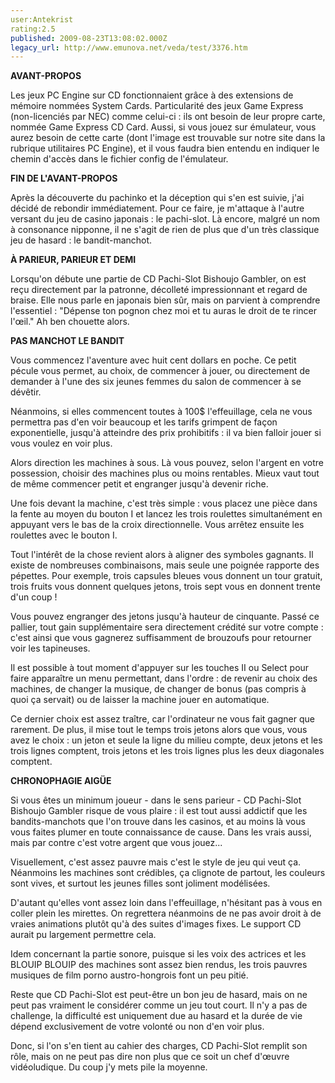 ```yaml
---
user:Antekrist
rating:2.5
published: 2009-08-23T13:08:02.000Z
legacy_url: http://www.emunova.net/veda/test/3376.htm
---
```

**AVANT-PROPOS**  

Les jeux PC Engine sur CD fonctionnaient grâce à des extensions de mémoire nommées System Cards. Particularité des jeux Game Express (non-licenciés par NEC) comme celui-ci : ils ont besoin de leur propre carte, nommée Game Express CD Card. Aussi, si vous jouez sur émulateur, vous aurez besoin de cette carte (dont l'image est trouvable sur notre site dans la rubrique utilitaires PC Engine), et il vous faudra bien entendu en indiquer le chemin d'accès dans le fichier config de l'émulateur.  

**FIN DE L'AVANT-PROPOS**  

  

Après la découverte du pachinko et la déception qui s'en est suivie, j'ai décidé de rebondir immédiatement. Pour ce faire, je m'attaque à l'autre versant du jeu de casino japonais : le pachi-slot. Là encore, malgré un nom à consonance nipponne, il ne s'agit de rien de plus que d'un très classique jeu de hasard : le bandit-manchot.  

  

**À PARIEUR, PARIEUR ET DEMI**  

Lorsqu'on débute une partie de CD Pachi-Slot Bishoujo Gambler, on est reçu directement par la patronne, décolleté impressionnant et regard de braise. Elle nous parle en japonais bien sûr, mais on parvient à comprendre l'essentiel : "Dépense ton pognon chez moi et tu auras le droit de te rincer l'œil." Ah ben chouette alors.  

  

**PAS MANCHOT LE BANDIT**  

Vous commencez l'aventure avec huit cent dollars en poche. Ce petit pécule vous permet, au choix, de commencer à jouer, ou directement de demander à l'une des six jeunes femmes du salon de commencer à se dévêtir.  

Néanmoins, si elles commencent toutes à 100$ l'effeuillage, cela ne vous permettra pas d'en voir beaucoup et les tarifs grimpent de façon exponentielle, jusqu'à atteindre des prix prohibitifs : il va bien falloir jouer si vous voulez en voir plus.  

Alors direction les machines à sous. Là vous pouvez, selon l'argent en votre possession, choisir des machines plus ou moins rentables. Mieux vaut tout de même commencer petit et engranger jusqu'à devenir riche.  

Une fois devant la machine, c'est très simple : vous placez une pièce dans la fente au moyen du bouton I et lancez les trois roulettes simultanément en appuyant vers le bas de la croix directionnelle. Vous arrêtez ensuite les roulettes avec le bouton I.  

Tout l'intérêt de la chose revient alors à aligner des symboles gagnants. Il existe de nombreuses combinaisons, mais seule une poignée rapporte des pépettes. Pour exemple, trois capsules bleues vous donnent un tour gratuit, trois fruits vous donnent quelques jetons, trois sept vous en donnent trente d'un coup !  

Vous pouvez engranger des jetons jusqu'à hauteur de cinquante. Passé ce pallier, tout gain supplémentaire sera directement crédité sur votre compte : c'est ainsi que vous gagnerez suffisamment de brouzoufs pour retourner voir les tapineuses.  

Il est possible à tout moment d'appuyer sur les touches II ou Select pour faire apparaître un menu permettant, dans l'ordre : de revenir au choix des machines, de changer la musique, de changer de bonus (pas compris à quoi ça servait) ou de laisser la machine jouer en automatique.  

Ce dernier choix est assez traître, car l'ordinateur ne vous fait gagner que rarement. De plus, il mise tout le temps trois jetons alors que vous, vous avez le choix : un jeton et seule la ligne du milieu compte, deux jetons et les trois lignes comptent, trois jetons et les trois lignes plus les deux diagonales comptent.  

  

**CHRONOPHAGIE AIGÜE**  

Si vous êtes un minimum joueur - dans le sens parieur - CD Pachi-Slot Bishoujo Gambler risque de vous plaire : il est tout aussi addictif que les bandits-manchots que l'on trouve dans les casinos, et au moins là vous vous faites plumer en toute connaissance de cause. Dans les vrais aussi, mais par contre c'est votre argent que vous jouez...  

Visuellement, c'est assez pauvre mais c'est le style de jeu qui veut ça. Néanmoins les machines sont crédibles, ça clignote de partout, les couleurs sont vives, et surtout les jeunes filles sont joliment modélisées.  

D'autant qu'elles vont assez loin dans l'effeuillage, n'hésitant pas à vous en coller plein les mirettes. On regrettera néanmoins de ne pas avoir droit à de vraies animations plutôt qu'à des suites d'images fixes. Le support CD aurait pu largement permettre cela.  

Idem concernant la partie sonore, puisque si les voix des actrices et les BLOUIP BLOUIP des machines sont assez bien rendus, les trois pauvres musiques de film porno austro-hongrois font un peu pitié.  

Reste que CD Pachi-Slot est peut-être un bon jeu de hasard, mais on ne peut pas vraiment le considérer comme un jeu tout court. Il n'y a pas de challenge, la difficulté est uniquement due au hasard et la durée de vie dépend exclusivement de votre volonté ou non d'en voir plus.  

Donc, si l'on s'en tient au cahier des charges, CD Pachi-Slot remplit son rôle, mais on ne peut pas dire non plus que ce soit un chef d'œuvre vidéoludique. Du coup j'y mets pile la moyenne.